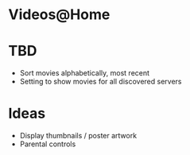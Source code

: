 # Videos@Home

# TBD

* Sort movies alphabetically, most recent
* Setting to show movies for all discovered servers

# Ideas

* Display thumbnails / poster artwork
* Parental controls


